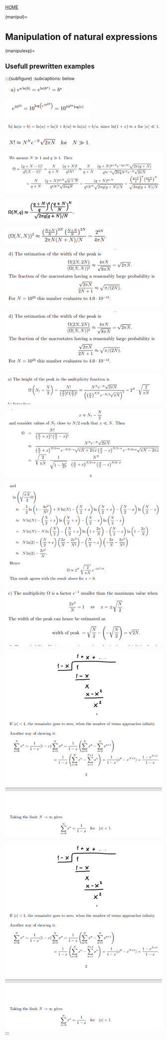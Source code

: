 [HOME](../../index)

(manipul)=
# Manipulation of natural expressions

(manipulexp)=
## Usefull prewritten examples

:::{subfigure}
:subcaptions: below

![](../../../figures/Manipulation/image.png)

![](../../../figures/Manipulation/image-1.png)

![](../../../figures/Manipulation/image-2.png)

![]( ../../../figures/Manipulation/image-3.png)

![_**Two Einstein solids with N oscillators each. Makes use of approximation from [this](../../../figures/Manipulation/image-5.png)**_](../../../figures/Manipulation/image-4.png)

![_**Approximation of multiplicity for an Einstein Solid**_](../../../figures/Manipulation/image-5.png)

![](../../../figures/Manipulation/image-6.png)

![](../../../figures/Manipulation/image-7.png)

![](../../../figures/Manipulation/image-8.png)

![](../../../figures/Manipulation/image-9.png)

![](../../../figures/Manipulation/image-10.png)

![](../../../figures/Manipulation/image-11.png)

![](../../../figures/Manipulation/image-12.png)

![](../../../figures/Manipulation/image-13.png)

![](../../../figures/Manipulation/image-13.png)
:::

